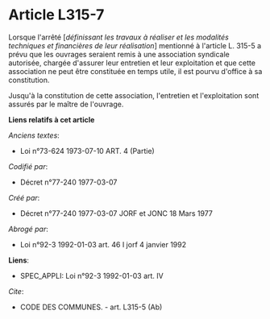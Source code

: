 # Article L315-7

Lorsque l'arrêté [*définissant les travaux à réaliser et les modalités techniques et financières de leur réalisation*]
mentionné à l'article L. 315-5 a prévu que les ouvrages seraient remis à une association syndicale autorisée, chargée
d'assurer leur entretien et leur exploitation et que cette association ne peut être constituée en temps utile, il est pourvu
d'office à sa constitution.

Jusqu'à la constitution de cette association, l'entretien et l'exploitation sont assurés par le maître de l'ouvrage.

**Liens relatifs à cet article**

_Anciens textes_:

  - Loi n°73-624 1973-07-10 ART. 4 (Partie)

_Codifié par_:

  - Décret n°77-240 1977-03-07

_Créé par_:

  - Décret n°77-240 1977-03-07 JORF et JONC 18 Mars 1977

_Abrogé par_:

  - Loi n°92-3 1992-01-03 art. 46 I jorf 4 janvier 1992

**Liens**:

  - SPEC_APPLI: Loi n°92-3 1992-01-03 art. IV

_Cite_:

  - CODE DES COMMUNES. - art. L315-5 (Ab)
